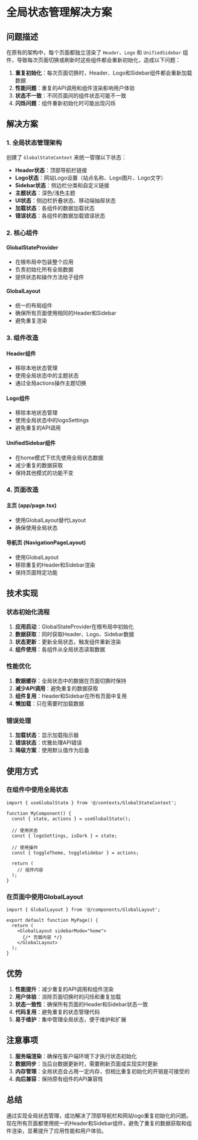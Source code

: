 # 全局状态管理解决方案

## 问题描述

在原有的架构中，每个页面都独立渲染了 `Header`、`Logo` 和 `UnifiedSidebar` 组件，导致每次页面切换或刷新时这些组件都会重新初始化，造成以下问题：

1. **重复初始化**：每次页面切换时，Header、Logo和Sidebar组件都会重新加载数据
2. **性能问题**：重复的API调用和组件渲染影响用户体验
3. **状态不一致**：不同页面间的组件状态可能不一致
4. **闪烁问题**：组件重新初始化时可能出现闪烁

## 解决方案

### 1. 全局状态管理架构

创建了 `GlobalStateContext` 来统一管理以下状态：

- **Header状态**：顶部导航栏链接
- **Logo状态**：网站Logo设置（站点名称、Logo图片、Logo文字）
- **Sidebar状态**：侧边栏分类和自定义链接
- **主题状态**：深色/浅色主题
- **UI状态**：侧边栏折叠状态、移动端抽屉状态
- **加载状态**：各组件的数据加载状态
- **错误状态**：各组件的数据加载错误状态

### 2. 核心组件

#### GlobalStateProvider
- 在根布局中包装整个应用
- 负责初始化所有全局数据
- 提供状态和操作方法给子组件

#### GlobalLayout
- 统一的布局组件
- 确保所有页面使用相同的Header和Sidebar
- 避免重复渲染

### 3. 组件改造

#### Header组件
- 移除本地状态管理
- 使用全局状态中的主题状态
- 通过全局actions操作主题切换

#### Logo组件
- 移除本地状态管理
- 使用全局状态中的logoSettings
- 避免重复的API调用

#### UnifiedSidebar组件
- 在home模式下优先使用全局状态数据
- 减少重复的数据获取
- 保持其他模式的功能不变

### 4. 页面改造

#### 主页 (app/page.tsx)
- 使用GlobalLayout替代Layout
- 确保使用全局状态

#### 导航页 (NavigationPageLayout)
- 使用GlobalLayout
- 移除重复的Header和Sidebar渲染
- 保持页面特定功能

## 技术实现

### 状态初始化流程

1. **应用启动**：GlobalStateProvider在根布局中初始化
2. **数据获取**：同时获取Header、Logo、Sidebar数据
3. **状态更新**：更新全局状态，触发组件重新渲染
4. **组件使用**：各组件从全局状态读取数据

### 性能优化

1. **数据缓存**：全局状态中的数据在页面切换时保持
2. **减少API调用**：避免重复的数据获取
3. **组件复用**：Header和Sidebar在所有页面中复用
4. **懒加载**：只在需要时加载数据

### 错误处理

1. **加载状态**：显示加载指示器
2. **错误状态**：优雅处理API错误
3. **降级方案**：使用默认值作为后备

## 使用方式

### 在组件中使用全局状态

```tsx
import { useGlobalState } from '@/contexts/GlobalStateContext';

function MyComponent() {
  const { state, actions } = useGlobalState();
  
  // 使用状态
  const { logoSettings, isDark } = state;
  
  // 使用操作
  const { toggleTheme, toggleSidebar } = actions;
  
  return (
    // 组件内容
  );
}
```

### 在页面中使用GlobalLayout

```tsx
import { GlobalLayout } from '@/components/GlobalLayout';

export default function MyPage() {
  return (
    <GlobalLayout sidebarMode="home">
      {/* 页面内容 */}
    </GlobalLayout>
  );
}
```

## 优势

1. **性能提升**：减少重复的API调用和组件渲染
2. **用户体验**：消除页面切换时的闪烁和重复加载
3. **状态一致性**：确保所有页面的Header和Sidebar状态一致
4. **代码复用**：避免重复的状态管理代码
5. **易于维护**：集中管理全局状态，便于维护和扩展

## 注意事项

1. **服务端渲染**：确保在客户端环境下才执行状态初始化
2. **数据同步**：当后台数据更新时，需要刷新页面或实现实时更新
3. **内存管理**：全局状态会占用一定内存，但相比重复初始化的开销是可接受的
4. **向后兼容**：保持原有组件的API兼容性

## 总结

通过实现全局状态管理，成功解决了顶部导航栏和网站logo重复初始化的问题。现在所有页面都使用统一的Header和Sidebar组件，避免了重复的数据获取和组件渲染，显著提升了应用性能和用户体验。

